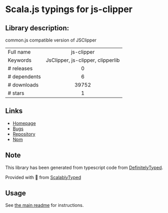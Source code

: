 
# Scala.js typings for js-clipper


## Library description:
common.js compatible version of JSClipper

|                    |                 |
| ------------------ | :-------------: |
| Full name          | js-clipper |
| Keywords           | JsClipper, js-clipper, clipperlib |
| # releases         | 0 |
| # dependents       | 6 |
| # downloads        | 39752 |
| # stars            | 1 |

## Links
- [Homepage](https://github.com/mathisonian/JsClipper)
- [Bugs](https://github.com/mathisonian/JsClipper/issues)
- [Repository](https://github.com/mathisonian/JsClipper)
- [Npm](https://www.npmjs.com/package/js-clipper)
    


## Note
This library has been generated from typescript code from [DefinitelyTyped](https://definitelytyped.org).

Provided with :purple_heart: from [ScalablyTyped](https://github.com/oyvindberg/ScalablyTyped)

## Usage
See [the main readme](../../readme.md) for instructions.



